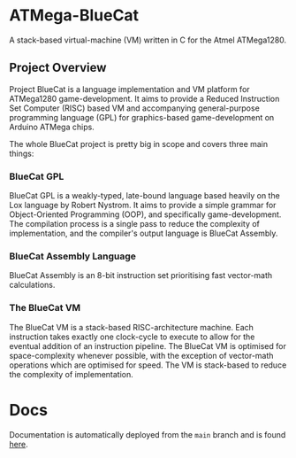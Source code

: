 # ATMega-BlueCat
A stack-based virtual-machine (VM) written in C for the Atmel ATMega1280.

## Project Overview 
Project BlueCat is a language implementation and VM platform for ATMega1280 game-development. It aims to provide a Reduced Instruction Set Computer (RISC) based VM and accompanying general-purpose programming language (GPL) for graphics-based game-development on Arduino ATMega chips.

The whole BlueCat project is pretty big in scope and covers three main things:
### BlueCat GPL
BlueCat GPL is a weakly-typed, late-bound language based heavily on the Lox language by Robert Nystrom. It aims to provide a simple grammar for Object-Oriented Programming (OOP), and specifically game-development. The compilation process is a single pass to reduce the complexity of implementation, and the compiler's output language is BlueCat Assembly.

### BlueCat Assembly Language
BlueCat Assembly is an 8-bit instruction set prioritising fast vector-math calculations.

### The BlueCat VM
The BlueCat VM is a stack-based RISC-architecture machine. Each instruction takes exactly one clock-cycle to execute to allow for the eventual addition of an instruction pipeline. The BlueCat VM is optimised for space-complexity whenever possible, with the exception of vector-math operations which are optimised for speed. The VM is stack-based to reduce the complexity of implementation.

# Docs
Documentation is automatically deployed from the ```main``` branch and is found <a href="https://brynmckerracher.github.io/ATMega-BlueCat/">here</a>.
